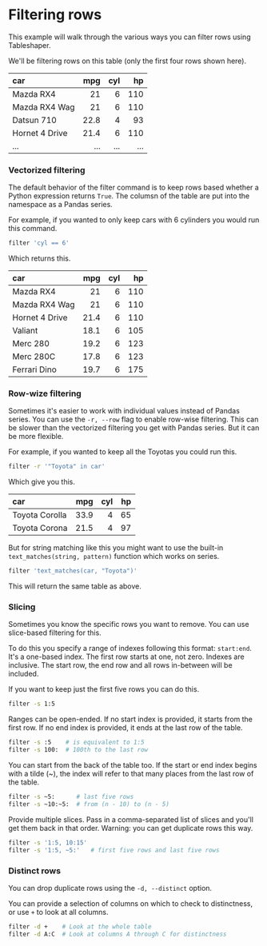 # Filtering rows

This example will walk through the various ways you can filter rows using Tableshaper.

We'll be filtering rows on this table (only the first four rows shown here).

| car                 |   mpg |   cyl |   hp |
|:--------------------|------:|------:|-----:|
| Mazda RX4           |  21   |     6 |  110 |
| Mazda RX4 Wag       |  21   |     6 |  110 |
| Datsun 710          |  22.8 |     4 |   93 |
| Hornet 4 Drive      |  21.4 |     6 |  110 |
| ...                 |   ... |   ... |  ... |

### Vectorized filtering

The default behavior of the filter command is to keep rows based whether a Python expression returns `True`. The columsn of the table are put into the namespace as a Pandas series.

For example, if you wanted to only keep cars with 6 cylinders you would
run this command.

```bash
filter 'cyl == 6'
```

Which returns this.

| car            |   mpg |   cyl |   hp |
|:---------------|------:|------:|-----:|
| Mazda RX4      |  21   |     6 |  110 |
| Mazda RX4 Wag  |  21   |     6 |  110 |
| Hornet 4 Drive |  21.4 |     6 |  110 |
| Valiant        |  18.1 |     6 |  105 |
| Merc 280       |  19.2 |     6 |  123 |
| Merc 280C      |  17.8 |     6 |  123 |
| Ferrari Dino   |  19.7 |     6 |  175 |

### Row-wize filtering

Sometimes it's easier to work with individual values instead of Pandas series. You can use the `-r, --row` flag to enable row-wise filtering. This can be slower than the vectorized filtering you get with Pandas series. But it can be more flexible.

For example, if you wanted to keep all the Toyotas you could run this.

```bash
filter -r '"Toyota" in car'
```

Which give you this.

| car            |   mpg |   cyl |   hp |
|:---------------|------:|------:|-----:|
| Toyota Corolla |  33.9 |     4 |   65 |
| Toyota Corona  |  21.5 |     4 |   97 |

But for string matching like this you might want to use the built-in `text_matches(string, pattern)` function which works on series.

```bash
filter 'text_matches(car, "Toyota")'
```

This will return the same table as above.

### Slicing

Sometimes you know the specific rows you want to remove. You can use slice-based filtering for this.

To do this you specify a range of indexes following this format: `start:end`. It's a one-based index. The first row starts at one, not zero. Indexes are inclusive. The start row, the end row and all rows in-between will be included.

If you want to keep just the first five rows you can do this.

```bash
filter -s 1:5
```

Ranges can be open-ended. If no start index is provided, it starts from the first row. If no end index is provided, it ends at the last row of the table.

```bash
filter -s :5    # is equivalent to 1:5
filter -s 100:  # 100th to the last row
```

You can start from the back of the table too. If the start or end index begins with a tilde (~), the index will refer to that many places from the last row of the table.

```bash
filter -s ~5:      # last five rows
filter -s ~10:~5:  # from (n - 10) to (n - 5)
```

Provide multiple slices. Pass in a comma-separated list of slices and you'll get them back in that order. Warning: you can get duplicate rows this way.

```bash
filter -s '1:5, 10:15'
filter -s '1:5, ~5:'   # first five rows and last five rows
```

### Distinct rows

You can drop duplicate rows using the `-d, --distinct` option.

You can provide a selection of columns on which to check to distinctness, or use `+` to look at all columns.

```bash
filter -d +    # Look at the whole table
filter -d A:C  # Look at columns A through C for distinctness
```